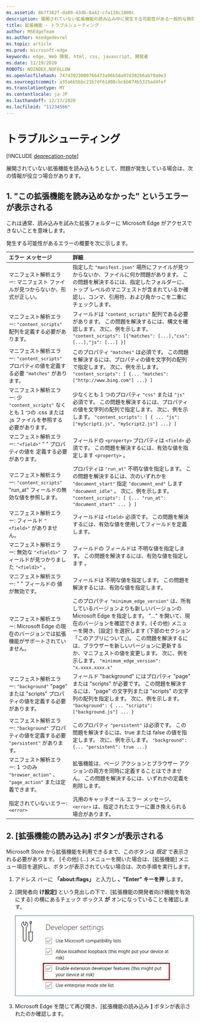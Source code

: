 ```yaml
---
ms.assetid: 8b7f362f-da09-43db-8a42-cfa128c1808c
description: 展開されていない拡張機能の読み込み中に発生する可能性がある一般的な質問に対する回答を取得します。
title: 拡張機能 - トラブルシューティング
author: MSEdgeTeam
ms.author: msedgedevrel
ms.topic: article
ms.prod: microsoft-edge
keywords: edge, Web 開発, html, css, javascript, 開発者
ms.date: 11/19/2020
ROBOTS: NOINDEX,NOFOLLOW
ms.openlocfilehash: 74743923000766473a96b56a97d302b6ab79a9e3
ms.sourcegitcommit: a35a6b5bbc21b7df61d08cbc6b074b5325ad4fef
ms.translationtype: MT
ms.contentlocale: ja-JP
ms.lasthandoff: 12/17/2020
ms.locfileid: "11234566"
---
```

# トラブルシューティング  

[!INCLUDE [deprecation-note](includes/deprecation-note.md)]  

展開されていない拡張機能を読み込もうとして、問題が発生している場合は、次の情報が役立つ場合があります。

## 1. "この拡張機能を読み込めなかった" というエラーが表示される

これは通常、読み込みを試みた拡張フォルダーに Microsoft Edge がアクセスできないことを意味します。

発生する可能性があるエラーの概要を次に示します。

エラー メッセージ | 詳細
:--------- | :------------
マニフェスト解析エラー: マニフェスト ファイルが見つからないか、形式が正しい。 | 指定した `"manifest.json"` 場所にファイルが見つからないか、ファイルに何か問題があります。 この問題を解決するには、指定したフォルダーに、トップ レベルのマニフェストが含まれているか確認し、コンマ、引用符、および角かっこを二重にチェックします。
マニフェスト解析エラー: `"content_scripts"` 配列を定義する必要があります。 | フィールドは `"content_scripts"` 配列である必要があります。 この問題を解決するには、構文を確認します。 次に、例を示します。 `"content_scripts": [{"matches": [...],"css": [...],"js": [...] }]`
マニフェスト解析エラー: `"content_scripts"` プロパティの値を定義する必要 `"matches"` があります。 | このプロパティ `"matches"` は必須です。 この問題を解決するには、プロパティの値を文字列の配列で指定します。 次に、例を示します。 `"content_scripts": [ {... "matches": ["http://www.bing.com"] ...} ]`
マニフェスト解析エラー: 少 `"content_scripts"` なくとも 1 つの .css または .js ファイルを参照する必要があります。 | 少なくとも 1 つのプロパティ `"css"` または `"js"` 必須です。 この問題を解決するには、プロパティの値を文字列の配列で指定します。 次に、例を示します。 `"content_scripts": [ { ... "js": ["myScript1.js", "myScript2.js"] ...} ]`
マニフェスト解析エラー: `"<field>"` " " プロパティの値を <property> 定義する必要があります。 | フィールドの `<property>` プロパティは `<field>` 必須です。 この問題を解決するには、有効な値を指定します `<property>` 。
マニフェスト解析エラー: `"content_scripts"` "run_at" フィールドの無効な値を参照します。 | プロパティは `"run_at"` 不明な値を指定します。 この問題を解決するには、次のいずれかを `"document_start"` 指定 `"document_end"` します `"document_idle"` 。 次に、例を示します。 `"content_scripts": [ {... "run_at": "document_start" ... } ]`
マニフェスト解析エラー: フィールド `"<field>"` がありません。 | フィールドは `<field>` 必須です。 この問題を解決するには、有効な値を使用してフィールドを定義します。
マニフェスト解析エラー: 無効な `"<field1>"` フィールドが見つかりました `"<field2>"` 。 | フィールドの <field1> フィールドは <field2> 不明な値を指定します。 この問題を解決するには、有効な値を指定します <field1> 。
マニフェスト解析エラー: " " フィールドの <field> 値が無効です。 | フィールドは <field> 不明な値を指定します。 この問題を解決するには、有効な値を指定します。
マニフェスト解析エラー: Microsoft Edge の現在のバージョンでは拡張機能がサポートされていません。 | このプロパティ `"minimum_edge_version"` は、所有しているバージョンよりも新しいバージョンの Microsoft Edge を指定します。 "..." を開いて、現在のバージョンを確認できます。(その他) メニューを開き、[設定] を選択します (下部のセクション「このアプリについて」)。 この問題を解決するには、ブラウザーを新しいバージョンに更新するか、マニフェストの値を変更します。 次に、例を示します。 `"minimum_edge_version": "x.xxxx.xxxx.x"`
マニフェスト解析エラー: `"background"` "page" または "scripts" プロパティの値を定義する必要があります。 | フィールド "background" にはプロパティ "page" または "scripts" が必要です。 この問題を解決するには、"page" の文字列または "scripts" の文字列の配列を指定します。 次に、例を示します。 `"background": { ... "scripts": ["background.js"] ... }`
マニフェスト解析エラー: `"background"` プロパティの値を定義する必要 `"persistent"` があります。 | このプロパティ `"persistent"` は必須です。 この問題を解決するには、true または false の値を指定します。 次に、例を示します。 `"background": {... "persistent": true ...}`
マニフェスト解析エラー: 1 つのみ `"browser_action"` 、 `"page_action"` または定義できます。 | 拡張機能は、ページ アクションとブラウザー アクションの両方を同時に定義することはできません。 この問題を解決するには、いずれかの定義を削除します。
指定されていないエラー: `<error>` | 汎用のキャッチオール エラー メッセージ。 `<error>` は、指定されたエラーに置き換えられる場合があります。


## 2. [拡張機能の読み込み] ボタンが表示される
Microsoft Store から拡張機能を利用できるまで、このボタンは *既定* で表示される必要があります。 [その他] (...) メニューを開いた場合は、[拡張機能] メニュー項目を選択し、ボタンが表示されていない場合は、次の手順を実行します。

1. アドレス バーに **「about:flags」** と入力し **、"Enter" キーを押** します。
2. [開発者向 **け設定]** という見出しの下で、[拡張機能の開発者向け機能を有効にする] の横にあるチェック ボックス **が** オンになっていることを確認します。

   ![フラグについて](./media/aboutflags.PNG)  

3. Microsoft Edge を閉じて再び開き、[拡張機能の読み込み **]** ボタンが表示されたのか確認します。
